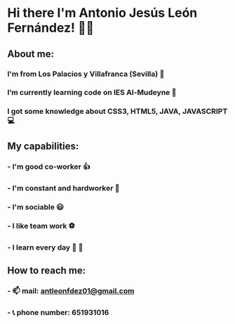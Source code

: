 # Hi there I'm Antonio Jesús León Fernández! 👋😃

## About me:
### I'm from Los Palacios y Villafranca (Sevilla) 📍
### I’m currently learning code on IES Al-Mudeyne 🧐
### I got some knowledge about CSS3, HTML5, JAVA, JAVASCRIPT 💻

## My capabilities:
###      - I'm good co-worker 👍
###      - I'm constant and hardworker 💪
###      - I'm sociable 😃
###      - I like team work ⚽
###      - I learn every day 📖 📝

##  How to reach me:
###      - 📫 mail: antleonfdez01@gmail.com
###      - 📞 phone number: 651931016 

<!--
**aleofer0401/aleofer0401** is a ✨ _special_ ✨ repository because its `README.md` (this file) appears on your GitHub profile.

Here are some ideas to get you started:

- 🔭 I’m currently working on ...
- 🌱 I’m currently learning code
- 👯 I’m looking to collaborate on ...
- 🤔 I’m looking for help with ...
- 💬 Ask me about ...
- 📫 How to reach me: ...
- 😄 Pronouns: ...
- ⚡ Fun fact: ...
-->
